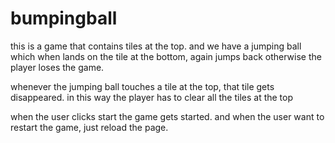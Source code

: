 # bumpingball

this is a game that contains tiles at the top. and we have a jumping ball which when lands on the tile at the bottom, again jumps back otherwise the player loses the game.

whenever the jumping ball touches a tile at the top, that tile gets disappeared. in this way the player has to clear all the tiles at the top

when the user clicks start the game gets started.
and when the user want to restart the game, just reload the page.

